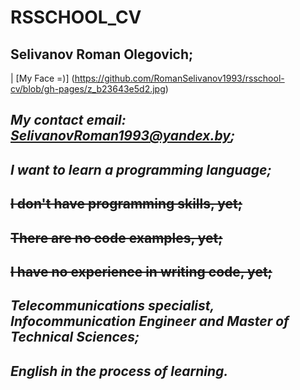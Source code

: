 # RSSCHOOL_CV
## Selivanov Roman Olegovich;
| [My Face =)] (https://github.com/RomanSelivanov1993/rsschool-cv/blob/gh-pages/z_b23643e5d2.jpg)
## *My contact email: SelivanovRoman1993@yandex.by;*
## ___I want to learn a programming language;___
## ~~I don't have programming skills, yet;~~
## ~~There are no code examples, yet;~~
## ~~I have no experience in writing code, yet;~~
## *Telecommunications specialist, Infocommunication Engineer and Master of Technical Sciences;*
## ___English in the process of learning.___

